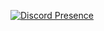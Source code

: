 [![Discord Presence](https://lanyard.cnrad.dev/api/1006807749914542080)](https://discord.com/users/1006807749914542080)
